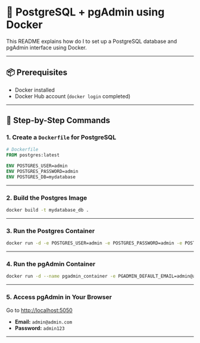 
# 🚀 PostgreSQL + pgAdmin using Docker

This README explains how do I to set up a PostgreSQL database and pgAdmin interface using Docker.

---

## 📦 Prerequisites

- Docker installed
- Docker Hub account (`docker login` completed)

---

## 🔨 Step-by-Step Commands

### 1. Create a `Dockerfile` for PostgreSQL

```Dockerfile
# Dockerfile
FROM postgres:latest

ENV POSTGRES_USER=admin
ENV POSTGRES_PASSWORD=admin
ENV POSTGRES_DB=mydatabase
```

---

### 2. Build the Postgres Image

```bash
docker build -t mydatabase_db .
```

---

### 3. Run the Postgres Container

```bash
docker run -d -e POSTGRES_USER=admin -e POSTGRES_PASSWORD=admin -e POSTGRES_DB=mydatabase -p 5432:5432 mydatabase_db
```

---

### 4. Run the pgAdmin Container

```bash
docker run -d --name pgadmin_container -e PGADMIN_DEFAULT_EMAIL=admin@admin.com -e PGADMIN_DEFAULT_PASSWORD=admin123 -p 5050:80 dpage/pgadmin4
```

---

### 5. Access pgAdmin in Your Browser

Go to [http://localhost:5050](http://localhost:5050)

- **Email:** `admin@admin.com`  
- **Password:** `admin123`

---

